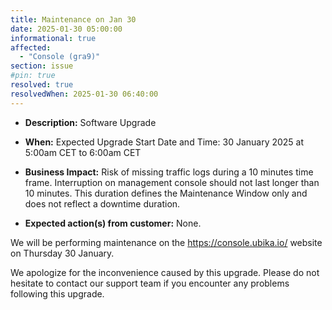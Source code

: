 ```yaml
---
title: Maintenance on Jan 30
date: 2025-01-30 05:00:00
informational: true
affected:
  - "Console (gra9)"
section: issue
#pin: true
resolved: true
resolvedWhen: 2025-01-30 06:40:00
---
```


* **Description:** Software Upgrade
* **When:** Expected Upgrade Start Date and Time: 30 January 2025 at 5:00am CET to 6:00am CET

* **Business Impact:**  Risk of missing traffic logs during a 10 minutes time frame. Interruption on management console should not last longer than 10 minutes.
This duration defines the Maintenance Window only and does not reflect a downtime duration.
* **Expected action(s) from customer:** None.

We will be performing maintenance on the https://console.ubika.io/ website on Thursday 30 January.

We apologize for the inconvenience caused by this upgrade. Please do not hesitate to contact our support team if you encounter any problems following this upgrade.
